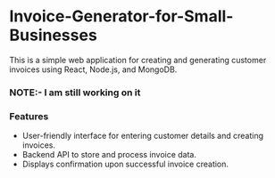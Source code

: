 # Invoice-Generator-for-Small-Businesses
This is a simple web application for creating and generating customer invoices using React, Node.js, and MongoDB.

### NOTE:- I am still working on it

### Features
- User-friendly interface for entering customer details and creating invoices.
- Backend API to store and process invoice data.
- Displays confirmation upon successful invoice creation.
